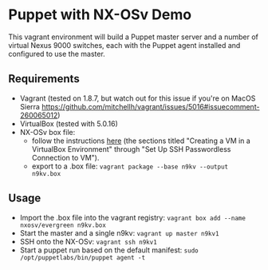 # Puppet with NX-OSv Demo
This vagrant environment will build a Puppet master server and a number of virtual Nexus 9000 switches, each with the Puppet agent installed and configured to use the master. 

## Requirements
* Vagrant (tested on 1.8.7, but watch out for this issue if you're on MacOS Sierra https://github.com/mitchellh/vagrant/issues/5016#issuecomment-260065012)
* VirtualBox (tested with 5.0.16)
* NX-OSv box file: 
    * follow the instructions [here](http://www.cisco.com/c/en/us/td/docs/switches/datacenter/nexus9000/sw/7-x/nx-osv/configuration/guide/b_NX-OSv_9000/b_NX-OSv_chapter_01.html#reference_BAD5B5587C6B45AAB2FA462759DCCBD0) (the sections titled "Creating a VM in a VirtualBox Environment" through "Set Up SSH Passwordless Connection to VM").
    * export to a .box file: `vagrant package --base n9kv --output n9kv.box`


## Usage
* Import the .box file into the vagrant registry: `vagrant box add --name nxosv/evergreen n9kv.box`
* Start the master and a single n9kv: `vagrant up master n9kv1`
* SSH onto the NX-OSv: `vagrant ssh n9kv1`
* Start a puppet run based on the default manifest: `sudo /opt/puppetlabs/bin/puppet agent -t`